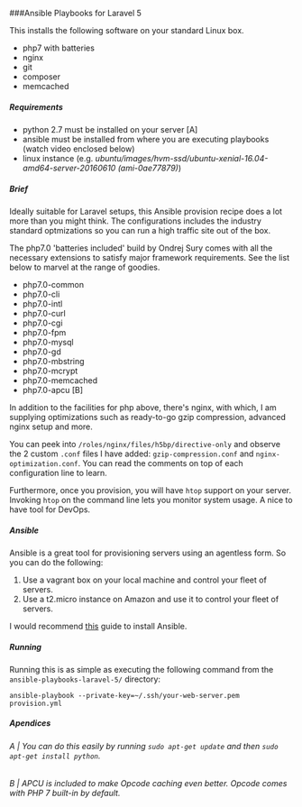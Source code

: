 ###Ansible Playbooks for Laravel 5

This installs the following software on your standard Linux box.

* php7 with batteries
* nginx
* git
* composer
* memcached

##### Requirements 

* python 2.7 must be installed on your server [A]
* ansible must be installed from where you are executing playbooks (watch video enclosed below)
* linux instance (e.g. _ubuntu/images/hvm-ssd/ubuntu-xenial-16.04-amd64-server-20160610 (ami-0ae77879)_)

##### Brief

Ideally suitable for Laravel setups, this Ansible provision recipe does a lot more than you might think. The configurations includes the industry standard optmizations so you can run a high traffic site out of the box. 

The php7.0 'batteries included' build by Ondrej Sury comes with all the necessary extensions to satisfy major framework requirements. See the list below to marvel at the range of goodies.


* php7.0-common
* php7.0-cli
* php7.0-intl
* php7.0-curl
* php7.0-cgi
* php7.0-fpm
* php7.0-mysql
* php7.0-gd
* php7.0-mbstring
* php7.0-mcrypt
* php7.0-memcached
* php7.0-apcu [B]

In addition to the facilities for php above, there's nginx, with which, I am supplying optimizations such as ready-to-go gzip compression, advanced nginx setup and more.

You can peek into `/roles/nginx/files/h5bp/directive-only` and observe the 2 custom `.conf` files I have added: `gzip-compression.conf` and `nginx-optimization.conf`. You can read the comments on top of each configuration line to learn.

Furthermore, once you provision, you will have `htop` support on your server. Invoking `htop` on the command line lets you monitor system usage. A nice to have tool for DevOps. 

##### Ansible

Ansible is a great tool for provisioning servers using an agentless form. So you can do the following:

1. Use a vagrant box on your local machine and control your fleet of servers.
2. Use a t2.micro instance on Amazon and use it to control your fleet of servers.

I would recommend [this](https://serversforhackers.com/video/ansible-installation-and-basics) guide to install Ansible.

##### Running

Running this is as simple as executing the following command from the `ansible-playbooks-laravel-5/` directory:

`ansible-playbook --private-key=~/.ssh/your-web-server.pem provision.yml`

##### Apendices

###### A | _You can do this easily by running `sudo apt-get update` and then `sudo apt-get install python`_.

###### B | _APCU is included to make Opcode caching even better. Opcode comes with PHP 7 built-in by default_.
